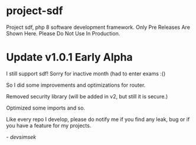 # project-sdf
Project sdf, php 8 software development framework.
Only Pre Releases Are Shown Here.
Please Do Not Use In Production.

# Update v1.0.1 Early Alpha
I still support sdf! Sorry for inactive month (had to enter exams :()

So I did some improvements and optimizations for router. 

Removed security library (will be added in v2, but still it is secure.)

Optimized some imports and so.

Like every repo I develop, please do notify me if you find any leak, bug or if you have a feature for my projects.

*\- devsimsek*
